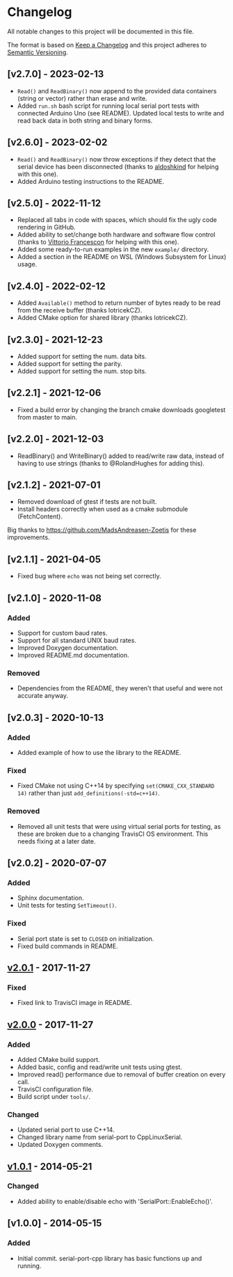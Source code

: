 # Changelog

All notable changes to this project will be documented in this file.

The format is based on [Keep a Changelog](http://keepachangelog.com/en/1.0.0/)
and this project adheres to [Semantic Versioning](http://semver.org/spec/v2.0.0.html).

## [v2.7.0] - 2023-02-13

- `Read()` and `ReadBinary()` now append to the provided data containers (string or vector) rather than erase and write.
- Added `run.sh` bash script for running local serial port tests with connected Arduino Uno (see README). Updated local tests to write and read back data in both string and binary forms.

## [v2.6.0] - 2023-02-02

- `Read()` and `ReadBinary()` now throw exceptions if they detect that the serial device has been disconnected (thanks to [aldoshkind](https://github.com/aldoshkind) for helping with this one).
- Added Arduino testing instructions to the README.

## [v2.5.0] - 2022-11-12

- Replaced all tabs in code with spaces, which should fix the ugly code rendering in GitHub.
- Added ability to set/change both hardware and software flow control (thanks to [Vittorio Francescon](https://github.com/VFrancescon/) for helping with this one).
- Added some ready-to-run examples in the new `example/` directory.
- Added a section in the README on WSL (Windows Subsystem for Linux) usage.

## [v2.4.0] - 2022-02-12

- Added `Available()` method to return number of bytes ready to be read from the receive buffer (thanks lotricekCZ).
- Added CMake option for shared library (thanks lotricekCZ).

## [v2.3.0] - 2021-12-23

- Added support for setting the num. data bits.
- Added support for setting the parity.
- Added support for setting the num. stop bits.

## [v2.2.1] - 2021-12-06

- Fixed a build error by changing the branch cmake downloads googletest from master to main.

## [v2.2.0] - 2021-12-03

- ReadBinary() and WriteBinary() added to read/write raw data, instead of having to use strings (thanks to @RolandHughes for adding this).

## [v2.1.2] - 2021-07-01

- Removed download of gtest if tests are not built.
- Install headers correctly when used as a cmake submodule (FetchContent).

Big thanks to https://github.com/MadsAndreasen-Zoetis for these improvements.

## [v2.1.1] - 2021-04-05

- Fixed bug where `echo` was not being set correctly.

## [v2.1.0] - 2020-11-08

### Added
- Support for custom baud rates.
- Support for all standard UNIX baud rates.
- Improved Doxygen documentation.
- Improved README.md documentation.

### Removed
- Dependencies from the README, they weren't that useful and were not accurate anyway.

## [v2.0.3] - 2020-10-13

### Added
- Added example of how to use the library to the README.

### Fixed
- Fixed CMake not using C++14 by specifying `set(CMAKE_CXX_STANDARD 14)` rather than just `add_definitions(-std=c++14)`.

### Removed
- Removed all unit tests that were using virtual serial ports for testing, as these are broken due to a changing TravisCI OS environment. This needs fixing at a later date.

## [v2.0.2] - 2020-07-07

### Added
- Sphinx documentation.
- Unit tests for testing `SetTimeout()`.

### Fixed
- Serial port state is set to `CLOSED` on initialization.
- Fixed build commands in README.

## [v2.0.1] - 2017-11-27

### Fixed
- Fixed link to TravisCI image in README.

## [v2.0.0] - 2017-11-27

### Added
- Added CMake build support.
- Added basic, config and read/write unit tests using gtest.
- Improved read() performance due to removal of buffer creation on every call.
- TravisCI configuration file.
- Build script under `tools/`.

### Changed
- Updated serial port to use C++14.
- Changed library name from serial-port to CppLinuxSerial.
- Updated Doxygen comments.

## [v1.0.1] - 2014-05-21
 
### Changed
- Added ability to enable/disable echo with 'SerialPort::EnableEcho()'.

## [v1.0.0] - 2014-05-15

### Added
- Initial commit. serial-port-cpp library has basic functions up and running.

[Unreleased]: https://github.com/mbedded-ninja/CppLinuxSerial/compare/v2.0.1...HEAD
[v2.0.1]: https://github.com/mbedded-ninja/CppLinuxSerial/compare/v2.0.1...v2.0.0
[v2.0.0]: https://github.com/mbedded-ninja/CppLinuxSerial/compare/v2.0.0...v1.0.1
[v1.0.1]: https://github.com/mbedded-ninja/CppLinuxSerial/compare/v1.0.1...v1.0.0